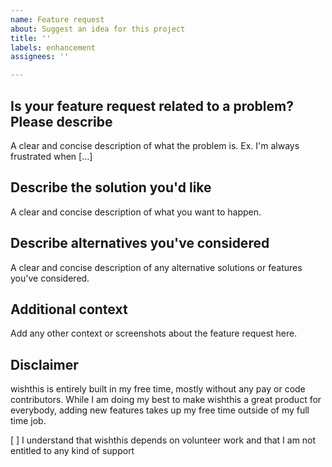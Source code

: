 ```yaml
---
name: Feature request
about: Suggest an idea for this project
title: ''
labels: enhancement
assignees: ''

---
```


## Is your feature request related to a problem? Please describe
A clear and concise description of what the problem is. Ex. I'm always frustrated when [...]

## Describe the solution you'd like
A clear and concise description of what you want to happen.

## Describe alternatives you've considered
A clear and concise description of any alternative solutions or features you've considered.

## Additional context ##
Add any other context or screenshots about the feature request here.

## Disclaimer
wishthis is entirely built in my free time, mostly without any pay or code contributors. While I am doing my best to make wishthis a great product for everybody, adding new features takes up my free time outside of my full time job.

[ ] I understand that wishthis depends on volunteer work and that I am not entitled to any kind of support
